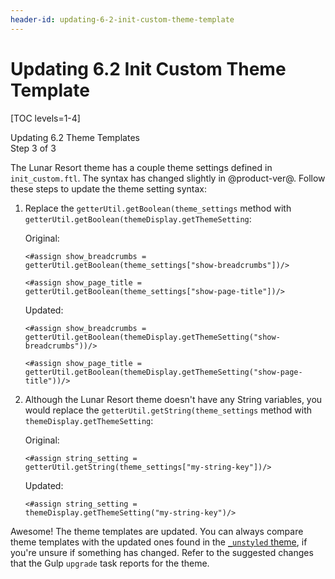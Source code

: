 ```yaml
---
header-id: updating-6-2-init-custom-theme-template
---
```


# Updating 6.2 Init Custom Theme Template

[TOC levels=1-4]

<div class="learn-path-step">
    <p>Updating 6.2 Theme Templates<br>Step 3 of 3</p>
</div>

The Lunar Resort theme has a couple theme settings defined in `init_custom.ftl`. 
The syntax has changed slightly in @product-ver@. Follow these steps to update 
the theme setting syntax:

1.  Replace the `getterUtil.getBoolean(theme_settings` method with 
    `getterUtil.getBoolean(themeDisplay.getThemeSetting`:
      
    Original:

    ```markup
    <#assign show_breadcrumbs = 
    getterUtil.getBoolean(theme_settings["show-breadcrumbs"])/>

    <#assign show_page_title = 
    getterUtil.getBoolean(theme_settings["show-page-title"])/>
    ```

    Updated:

    ```markup
    <#assign show_breadcrumbs = 
    getterUtil.getBoolean(themeDisplay.getThemeSetting("show-breadcrumbs"))/>

    <#assign show_page_title = 
    getterUtil.getBoolean(themeDisplay.getThemeSetting("show-page-title"))/>
    ```

2.  Although the Lunar Resort theme doesn't have any String variables, you would 
    replace the `getterUtil.getString(theme_settings` method with 
    `themeDisplay.getThemeSetting`:

    Original:

    ```markup
    <#assign string_setting = 
    getterUtil.getString(theme_settings["my-string-key"])/>
    ```

    Updated:

    ```markup
    <#assign string_setting = 
    themeDisplay.getThemeSetting("my-string-key")/>
    ```

Awesome! The theme templates are updated. You can always compare theme templates 
with the updated ones found in the 
[`_unstyled` theme](https://github.com/liferay/liferay-portal/tree/7.2.x/modules/apps/frontend-theme/frontend-theme-unstyled/src/main/resources/META-INF/resources/_unstyled/templates),
if you're unsure if  something has changed. Refer to the suggested changes that
the Gulp `upgrade`  task reports for the theme. 

